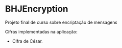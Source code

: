# BHJEncryption
Projeto final de curso sobre encriptação de mensagens

Cifras implementadas na aplicação:

- Cifra de César.
